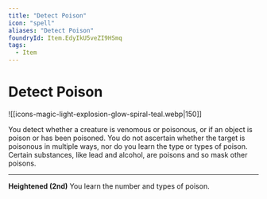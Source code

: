 ```yaml
---
title: "Detect Poison"
icon: "spell"
aliases: "Detect Poison"
foundryId: Item.EdyIkU5veZI9HSmq
tags:
  - Item
---
```


# Detect Poison
![[icons-magic-light-explosion-glow-spiral-teal.webp|150]]

You detect whether a creature is venomous or poisonous, or if an object is poison or has been poisoned. You do not ascertain whether the target is poisonous in multiple ways, nor do you learn the type or types of poison. Certain substances, like lead and alcohol, are poisons and so mask other poisons.

* * *

**Heightened (2nd)** You learn the number and types of poison.
